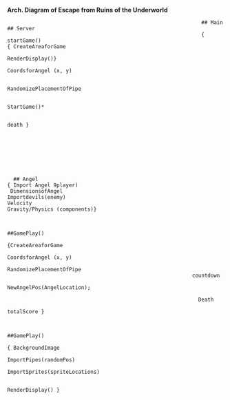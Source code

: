 

**Arch. Diagram of Escape from Ruins of the Underworld**




     
                                                                   ## Main                                                                 ## Server  
                                                                   { startGame()                                                             { CreateAreaforGame
                                                                    RenderDisplay()}
                                                                                                                                              CoordsforAngel (x, y)

                                                                                                                                              RandomizePlacementOfPipe

                                                                                                                                                 StartGame()*

                                                                                                                                                 death }
                                                                 
     
      
     
     
     
                                                                                 
                                                                 
      ## Angel
    { Import Angel 9player)
     DimensionsofAngel
    Importdevils(enemy)
    Velocity
    Gravity/Physics (components)}
      
      
                                                               ##GamePlay()
                                                               {CreateAreaforGame
                                                               CoordsforAngel (x, y)
                                                              RandomizePlacementOfPipe
                                                                countdown
                                                              NewAngelPos(AngelLocation);
 
                                                                  Death
                                                                 totalScore }
                                                                 
                                                                 
                                                                                                                                                  ##GamePlay()
                                                                                                                                                 { BackgroundImage
                                                                                                                                                  ImportPipes(randomPos)
                                                                                                                                                  ImportSprites(spriteLocations)
  
                                                                                                                                                        RenderDisplay() }
                                                                 
                                                                 
                                                                                                                                                  






          
